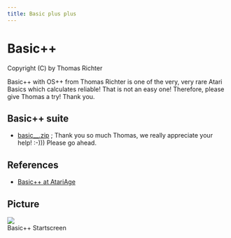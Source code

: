 ```yaml
---
title: Basic plus plus
---
```

# Basic++  
Copyright (C) by Thomas Richter  
  
Basic++ with OS++ from Thomas Richter is one of the very, very rare Atari Basics which calculates reliable! That is not an easy one! Therefore, please give Thomas a try! Thank you.  
  
## Basic++ suite  
- [basic__.zip](attachments/basic__.zip) ; Thank you so much Thomas, we really appreciate your help! :-))) Please go ahead.  
  
## References  
- [Basic++ at AtariAge](http://atariage.com/forums/topic/263403-basic-os-and-a-couple-of-updates/)  
  
## Picture  
![](attachments/Startscreen.jpg)  
Basic++ Startscreen  
